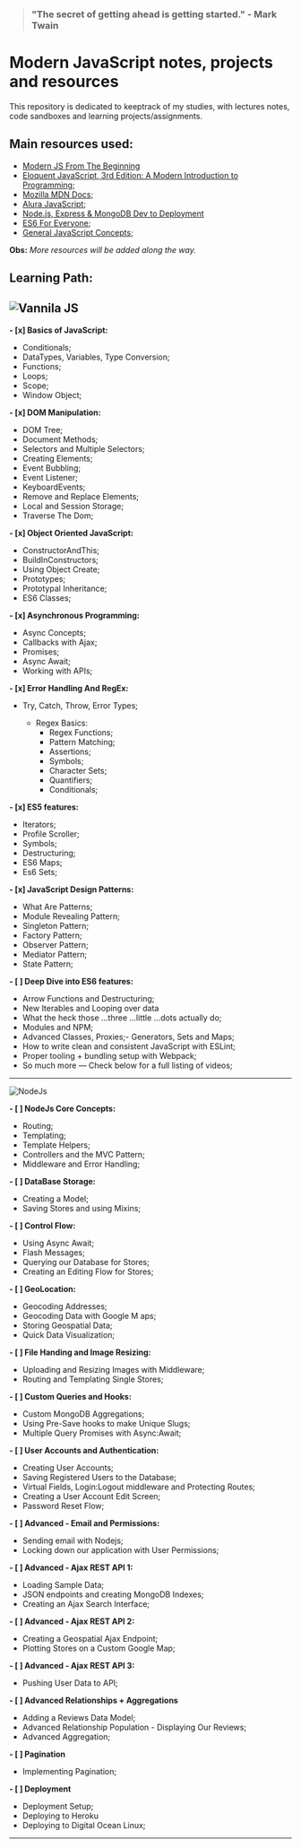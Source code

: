 > ### "The secret of getting ahead is getting started." - Mark Twain

# Modern JavaScript notes, projects and resources

This repository is dedicated to keeptrack of my studies, with lectures notes, code sandboxes and learning projects/assignments.

## Main resources used:

- [Modern JS From The Beginning](https://www.udemy.com/modern-javascript-from-the-beginning/?couponCode=TRAVERSYMEDIA)
- [Eloquent JavaScript, 3rd Edition: A Modern Introduction to Programming](https://www.amazon.com.br/Eloquent-JavaScript-3rd-Introduction-Programming/dp/1593279507);
- [Mozilla MDN Docs](https://developer.mozilla.org/en-US/docs/Learn/Getting_started_with_the_web);
- [Alura JavaScript](https://www.alura.com.br/cursos-online-front-end/javascript);
- [Node.js, Express & MongoDB Dev to Deployment ](https://www.udemy.com/nodejs-express-mongodb-dev-to-deployment/?couponCode=TRAVERSYMEDIA)
- [ES6 For Everyone](https://es6.io/);
- [General JavaScript Concepts](https://www.youtube.com/channel/UCO1cgjhGzsSYb1rsB4bFe4Q);

**Obs:** _More resources will be added along the way._

## **Learning Path:**

## ![Vannila JS](https://plainjs.com/static/img/logo_640.png)

**- [x] Basics of JavaScript:**

- Conditionals;
- DataTypes, Variables, Type Conversion;
- Functions;
- Loops;
- Scope;
- Window Object;

**- [x] DOM Manipulation:**

- DOM Tree;
- Document Methods;
- Selectors and Multiple Selectors;
- Creating Elements;
- Event Bubbling;
- Event Listener;
- KeyboardEvents;
- Remove and Replace Elements;
- Local and Session Storage;
- Traverse The Dom;

**- [x] Object Oriented JavaScript:**

- ConstructorAndThis;
- BuildInConstructors;
- Using Object Create;
- Prototypes;
- Prototypal Inheritance;
- ES6 Classes;

**- [x] Asynchronous Programming:**

- Async Concepts;
- Callbacks with Ajax;
- Promises;
- Async Await;
- Working with APIs;

**- [x] Error Handling And RegEx:**

- Try, Catch, Throw, Error Types;

  - Regex Basics:
    - Regex Functions;
    - Pattern Matching;
    - Assertions;
    - Symbols;
    - Character Sets;
    - Quantifiers;
    - Conditionals;

**- [x] ES5 features:**

- Iterators;
- Profile Scroller;
- Symbols;
- Destructuring;
- ES6 Maps;
- Es6 Sets;

**- [x] JavaScript Design Patterns:**

- What Are Patterns;
- Module Revealing Pattern;
- Singleton Pattern;
- Factory Pattern;
- Observer Pattern;
- Mediator Pattern;
- State Pattern;

**- [ ] Deep Dive into ES6 features:**

- Arrow Functions and Destructuring;
- New Iterables and Looping over data
- What the heck those ...three ...little ...dots actually do;
- Modules and NPM;
- Advanced Classes, Proxies;- Generators, Sets and Maps;
- How to write clean and consistent JavaScript with ESLint;
- Proper tooling + bundling setup with Webpack;
- So much more — Check below for a full listing of videos;

---

![NodeJs](https://trainingprdcdnendpoint.azureedge.net/Images/nodejs-520.jpg)

**- [ ] NodeJs Core Concepts:**

- Routing;
- Templating;
- Template Helpers;
- Controllers and the MVC Pattern;
- Middleware and Error Handling;

**- [ ] DataBase Storage:**

- Creating a Model;
- Saving Stores and using Mixins;

**- [ ] Control Flow:**

- Using Async Await;
- Flash Messages;
- Querying our Database for Stores;
- Creating an Editing Flow for Stores;

**- [ ] GeoLocation:**

- Geocoding Addresses;
- Geocoding Data with Google M
  aps;
- Storing Geospatial Data;
- Quick Data Visualization;

**- [ ] File Handing and Image Resizing:**

- Uploading and Resizing Images with Middleware;
- Routing and Templating Single Stores;

**- [ ] Custom Queries and Hooks:**

- Custom MongoDB Aggregations;
- Using Pre-Save hooks to make Unique Slugs;
- Multiple Query Promises with Async:Await;

**- [ ] User Accounts and Authentication:**

- Creating User Accounts;
- Saving Registered Users to the Database;
- Virtual Fields, Login:Logout middleware and Protecting Routes;
- Creating a User Account Edit Screen;
- Password Reset Flow;

**- [ ] Advanced - Email and Permissions:**

- Sending email with Nodejs;
- Locking down our application with User Permissions;

**- [ ] Advanced - Ajax REST API 1:**

- Loading Sample Data;
- JSON endpoints and creating MongoDB Indexes;
- Creating an Ajax Search Interface;

**- [ ] Advanced - Ajax REST API 2:**

- Creating a Geospatial Ajax Endpoint;
- Plotting Stores on a Custom Google Map;

**- [ ] Advanced - Ajax REST API 3:**

- Pushing User Data to API;

**- [ ] Advanced Relationships + Aggregations**

- Adding a Reviews Data Model;
- Advanced Relationship Population - Displaying Our Reviews;
- Advanced Aggregation;

**- [ ] Pagination**

- Implementing Pagination;

**- [ ] Deployment**

- Deployment Setup;
- Deploying to Heroku
- Deploying to Digital Ocean Linux;

---
